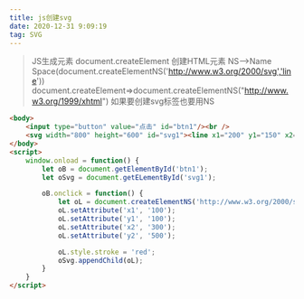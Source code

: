 ```yaml
---
title: js创建svg
date: 2020-12-31 9:09:19
tag: SVG
---
```


>JS生成元素
document.createElement  创建HTML元素
NS-->Name Space(document.createElementNS('http://www.w3.org/2000/svg','line'))
document.createElement=>document.createElementNS("http://www.w3.org/1999/xhtml")
如果要创建svg标签也要用NS

```html
<body>
    <input type="button" value="点击" id="btn1"/><br />
    <svg width="800" height="600" id="svg1"><line x1="200" y1="150" x2="250" y2="300" style="stroke: yellow;"></line></svg>
</body>
<script>
    window.onload = function() {
        let oB = document.getElementById('btn1');
        let oSvg = document.getELementById('svg1');

        oB.onclick = function() {
            let oL = document.createElementNS('http://www.w3.org/2000/svg', 'line');
            oL.setAttribute('x1', '100');
            oL.setAttribute('y1', '100');
            oL.setAttribute('x2', '300');
            oL.setAttribute('y2', '500');

            oL.style.stroke = 'red';
            oSvg.appendChild(oL);
        }
    }
</script>
```